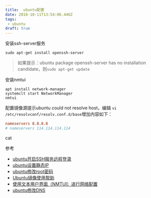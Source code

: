 ```yaml
---
title:  ubuntu配置
date: 2018-10-11T13:54:06.446Z
tags: 
 - ubuntu
draft: true
---
```



安装ssh-server服务
```shell
sudo apt-get install openssh-server
```
>如果提示：ubuntu package openssh-server has no installation candidate，则`sudo apt-get update`

安装nmtui
```shell
apt install network-manager
systemclt start NetworkManager
nmtui
```

配置镜像源提示ubuntu could not resolve host，编辑 `vi /etc/resolvconf/resolv.conf.d/base`增加内容如下：
```conf
nameservers 8.8.8.8
# nameservers 114.114.114.114
```
cat 

参考

- [ubuntu开启SSH服务远程登录](https://blog.csdn.net/jackghq/article/details/54974141)
- [ubuntu设置静态IP](https://www.jianshu.com/p/d69a95aa1ed7)
- [ubuntu修改root密码](https://blog.csdn.net/u010002184/article/details/52985645)
- [Ubuntu镜像使用帮助](https://mirror.tuna.tsinghua.edu.cn/help/ubuntu/)
- [使用文本用户界面（NMTUI）进行网络配置](https://access.redhat.com/documentation/zh-cn/red_hat_enterprise_linux/7/html/networking_guide/sec-networking_config_using_nmtui)
- [ubuntu修改DNS](https://my.oschina.net/1104290816/blog/804503)